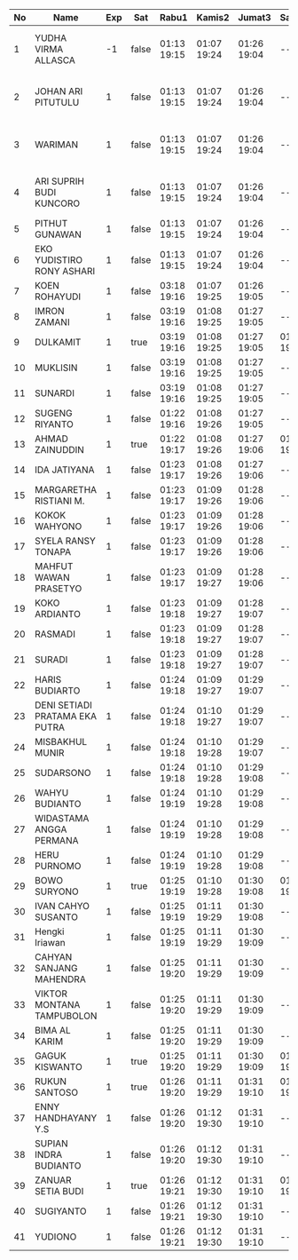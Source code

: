 | No | Name | Exp | Sat | Rabu1 | Kamis2 | Jumat3 | Sabtu4 | 6 | Senin6 | Selasa7 | Rabu8 | Kamis9 | Jumat10 | Sabtu11 | 13 | Senin13 | 14 |
|-----|-----|-----|-----|-----|-----|-----|-----|-----|-----|-----|-----|-----|-----|-----|-----|-----|-----|
| 1 | YUDHA VIRMA ALLASCA | -1 | false | 01:13 19:15 | 01:07 19:24 | 01:26 19:04 | -- | error on login func | 03:14 19:13 | 01:12 19:28 | 01:01 19:16 | 01:04 19:20 | 01:21 19:29 | -- | error on login func | 03:20 19:10 | error on login func |
| 2 | JOHAN ARI PITUTULU | 1 | false | 01:13 19:15 | 01:07 19:24 | 01:26 19:04 | -- | error on login func | 03:14 19:13 | 01:12 19:28 | 01:01 19:16 | 01:04 19:20 | 01:22 19:29 | -- | error on login func | 03:20 19:10 | 01:22 - |
| 3 | WARIMAN | 1 | false | 01:13 19:15 | 01:07 19:24 | 01:26 19:04 | -- | error on login func | 03:14 19:13 | 01:12 19:28 | 01:01 19:16 | 01:04 19:20 | 01:22 19:29 | -- | 01:21 19:10 | 01:22 - |
| 4 | ARI SUPRIH BUDI KUNCORO | 1 | false | 01:13 19:15 | 01:07 19:24 | 01:26 19:04 | -- | error on login func | 03:14 19:13 | 01:12 19:28 | 01:01 19:16 | 01:04 19:20 | 01:22 19:29 | -- | 01:21 19:10 | 01:22 - |
| 5 | PITHUT GUNAWAN | 1 | false | 01:13 19:15 | 01:07 19:24 | 01:26 19:04 | -- | 01:20 19:13 | 01:12 19:28 | 01:01 19:16 | 01:04 19:20 | 01:22 19:29 | -- | 01:22 19:10 | 01:23 - |
| 6 | EKO YUDISTIRO RONY ASHARI | 1 | false | 01:13 19:15 | 01:07 19:24 | 01:26 19:04 | -- | 01:21 19:14 | 01:12 19:29 | 01:01 19:17 | 01:04 19:21 | 01:22 19:29 | -- | 01:22 19:11 | 01:23 - |
| 7 | KOEN ROHAYUDI | 1 | false | 03:18 19:16 | 01:07 19:25 | 01:26 19:05 | -- | 01:21 19:14 | 03:20 19:29 | 01:01 19:17 | 01:04 19:21 | 01:22 19:30 | -- | 01:22 19:11 | 01:23 - |
| 8 | IMRON ZAMANI | 1 | false | 03:19 19:16 | 01:08 19:25 | 01:27 19:05 | -- | 01:21 19:14 | 03:21 19:29 | 01:02 19:17 | 01:05 19:21 | 01:22 19:30 | -- | 01:22 19:11 | 01:23 - |
| 9 | DULKAMIT | 1 | true | 03:19 19:16 | 01:08 19:25 | 01:27 19:05 | 01:11 19:22 | 01:21 19:14 | 03:21 19:29 | 01:02 19:17 | 01:05 19:21 | 01:23 19:30 | 01:11 19:21 | 01:22 19:11 | 01:23 - |
| 10 | MUKLISIN | 1 | false | 03:19 19:16 | 01:08 19:25 | 01:27 19:05 | -- | 01:21 19:14 | 03:21 19:29 | 01:02 19:17 | 01:05 19:21 | 01:23 19:30 | -- | 01:22 19:11 | 01:23 - |
| 11 | SUNARDI | 1 | false | 03:19 19:16 | 01:08 19:25 | 01:27 19:05 | -- | 01:21 19:14 | 03:21 19:29 | 01:02 19:17 | 01:05 19:21 | 01:23 19:30 | -- | 01:22 19:11 | 01:23 - |
| 12 | SUGENG RIYANTO | 1 | false | 01:22 19:16 | 01:08 19:26 | 01:27 19:05 | -- | 01:21 19:15 | 03:21 19:30 | 01:02 19:18 | 01:05 19:22 | 01:23 19:30 | -- | 01:23 19:12 | 01:24 - |
| 13 | AHMAD ZAINUDDIN | 1 | true | 01:22 19:17 | 01:08 19:26 | 01:27 19:06 | 01:11 19:22 | 01:22 19:15 | 03:21 19:30 | 01:02 19:18 | 01:05 19:22 | 01:23 19:31 | 01:11 19:21 | 01:23 19:12 | 01:24 - |
| 14 | IDA JATIYANA | 1 | false | 01:23 19:17 | 01:08 19:26 | 01:27 19:06 | -- | 01:22 19:15 | 03:21 19:30 | 01:02 19:18 | 01:05 19:22 | 01:23 19:31 | -- | 01:23 19:12 | 01:24 - |
| 15 | MARGARETHA RISTIANI M. | 1 | false | 01:23 19:17 | 01:09 19:26 | 01:28 19:06 | -- | 01:22 19:15 | 03:22 19:30 | 01:03 19:18 | 01:06 19:22 | 01:23 19:31 | -- | 01:23 19:12 | 01:24 - |
| 16 | KOKOK WAHYONO | 1 | false | 01:23 19:17 | 01:09 19:26 | 01:28 19:06 | -- | 01:22 19:15 | 03:22 19:30 | 01:03 19:18 | 01:06 19:22 | 01:24 19:31 | -- | 01:23 19:12 | 01:24 - |
| 17 | SYELA RANSY TONAPA | 1 | false | 01:23 19:17 | 01:09 19:26 | 01:28 19:06 | -- | 01:22 19:15 | 03:22 19:31 | 01:03 19:18 | 01:06 19:22 | 01:24 19:31 | -- | 01:23 19:12 | 01:24 - |
| 18 | MAHFUT WAWAN PRASETYO | 1 | false | 01:23 19:17 | 01:09 19:27 | 01:28 19:06 | -- | 01:22 19:15 | 03:22 19:31 | 01:03 19:19 | 01:06 19:23 | 01:24 19:32 | -- | 01:23 19:13 | 01:24 - |
| 19 | KOKO ARDIANTO | 1 | false | 01:23 19:18 | 01:09 19:27 | 01:28 19:07 | -- | 01:22 19:16 | 03:22 19:31 | 01:03 19:19 | 01:06 19:23 | 01:24 19:32 | -- | 01:24 19:13 | 01:25 - |
| 20 | RASMADI | 1 | false | 01:23 19:18 | 01:09 19:27 | 01:28 19:07 | -- | 01:23 19:16 | 03:22 19:31 | 01:03 19:19 | 01:06 19:23 | 01:24 19:32 | -- | 01:24 19:13 | 01:25 - |
| 21 | SURADI | 1 | false | 01:23 19:18 | 01:09 19:27 | 01:28 19:07 | -- | 01:23 19:16 | 03:22 19:31 | 01:03 19:19 | 01:06 19:23 | 01:24 19:32 | -- | 01:24 19:13 | 01:25 - |
| 22 | HARIS BUDIARTO | 1 | false | 01:24 19:18 | 01:09 19:27 | 01:29 19:07 | -- | 01:23 19:16 | 03:22 19:31 | 01:03 19:20 | 01:06 19:23 | 01:24 19:32 | -- | 01:24 19:13 | 01:25 - |
| 23 | DENI SETIADI PRATAMA EKA PUTRA | 1 | false | 01:24 19:18 | 01:10 19:27 | 01:29 19:07 | -- | 01:23 19:17 | 03:23 19:32 | 01:04 19:20 | 01:07 19:23 | 01:25 19:32 | -- | 01:24 19:13 | 01:25 - |
| 24 | MISBAKHUL MUNIR | 1 | false | 01:24 19:18 | 01:10 19:28 | 01:29 19:07 | -- | 01:23 19:17 | 03:23 19:32 | 01:04 19:20 | 01:07 19:24 | 01:25 19:33 | -- | 01:24 19:14 | 01:25 - |
| 25 | SUDARSONO | 1 | false | 01:24 19:18 | 01:10 19:28 | 01:29 19:08 | -- | 01:23 19:17 | 03:23 19:32 | 01:04 19:20 | 01:07 19:24 | 01:25 19:33 | -- | 01:24 19:14 | 01:25 - |
| 26 | WAHYU BUDIANTO | 1 | false | 01:24 19:19 | 01:10 19:28 | 01:29 19:08 | -- | 01:23 19:17 | 03:23 19:32 | 01:04 19:20 | 01:07 19:24 | 01:25 19:33 | -- | 01:25 19:14 | 01:26 - |
| 27 | WIDASTAMA ANGGA PERMANA | 1 | false | 01:24 19:19 | 01:10 19:28 | 01:29 19:08 | -- | 01:24 19:17 | 03:23 19:32 | 01:04 19:20 | 01:07 19:24 | 01:25 19:33 | -- | 01:25 19:14 | 01:26 - |
| 28 | HERU PURNOMO | 1 | false | 01:24 19:19 | 01:10 19:28 | 01:29 19:08 | -- | 01:24 19:17 | 03:23 19:32 | 01:04 19:21 | 01:07 19:24 | 01:25 19:33 | -- | 01:25 19:14 | 01:26 - |
| 29 | BOWO SURYONO | 1 | true | 01:25 19:19 | 01:10 19:28 | 01:30 19:08 | 01:11 19:22 | 01:24 19:18 | 03:23 19:33 | 01:04 19:21 | 01:07 19:24 | 01:25 19:34 | 01:11 19:21 | 01:25 19:15 | 01:26 - |
| 30 | IVAN CAHYO SUSANTO | 1 | false | 01:25 19:19 | 01:11 19:29 | 01:30 19:08 | -- | 01:24 19:18 | 03:24 19:33 | 01:05 19:21 | 01:08 19:25 | 01:26 19:34 | -- | 01:25 19:15 | 01:26 - |
| 31 | Hengki Iriawan | 1 | false | 01:25 19:19 | 01:11 19:29 | 01:30 19:09 | -- | 01:24 19:18 | 03:24 19:33 | 01:05 19:21 | 01:08 19:25 | 01:26 19:34 | -- | 01:25 19:15 | 01:26 - |
| 32 | CAHYAN SANJANG MAHENDRA | 1 | false | 01:25 19:20 | 01:11 19:29 | 01:30 19:09 | -- | 01:24 19:19 | 03:24 19:33 | 01:05 19:21 | 01:08 19:25 | 01:26 19:34 | -- | 01:25 19:15 | 01:26 - |
| 33 | VIKTOR MONTANA TAMPUBOLON | 1 | false | 01:25 19:20 | 01:11 19:29 | 01:30 19:09 | -- | 01:24 19:19 | 03:24 19:33 | 01:05 19:22 | 01:08 19:25 | 01:26 19:34 | -- | 01:25 19:15 | 01:26 - |
| 34 | BIMA AL KARIM | 1 | false | 01:25 19:20 | 01:11 19:29 | 01:30 19:09 | -- | 01:25 19:19 | 03:24 19:33 | 01:05 19:22 | 01:08 19:25 | 01:26 19:34 | -- | 01:26 19:15 | 01:27 - |
| 35 | GAGUK KISWANTO | 1 | true | 01:25 19:20 | 01:11 19:29 | 01:30 19:09 | 01:11 19:22 | 01:25 19:19 | 03:24 19:34 | 01:05 19:22 | 01:08 19:25 | 01:26 19:35 | 01:11 19:21 | 01:26 19:16 | 01:27 - |
| 36 | RUKUN SANTOSO | 1 | true | 01:26 19:20 | 01:11 19:29 | 01:31 19:10 | 01:11 19:22 | 01:25 19:19 | 03:24 19:34 | 01:05 19:22 | 01:08 19:26 | 01:26 19:35 | 01:11 19:21 | 01:26 19:16 | 01:27 - |
| 37 | ENNY HANDHAYANY Y.S | 1 | false | 01:26 19:20 | 01:12 19:30 | 01:31 19:10 | -- | 01:25 19:19 | 03:25 19:34 | 01:06 19:22 | 01:09 19:26 | 01:27 19:35 | -- | 01:26 19:16 | 01:27 - |
| 38 | SUPIAN INDRA BUDIANTO | 1 | false | 01:26 19:20 | 01:12 19:30 | 01:31 19:10 | -- | 01:25 19:19 | 03:25 19:34 | 01:06 19:22 | 01:09 19:26 | 01:27 19:35 | -- | 01:26 19:16 | 01:27 - |
| 39 | ZANUAR SETIA BUDI | 1 | true | 01:26 19:21 | 01:12 19:30 | 01:31 19:10 | 01:11 19:22 | 01:25 19:20 | 03:25 19:34 | 01:06 19:23 | 01:09 19:26 | 01:27 19:35 | 01:11 19:21 | 01:26 19:16 | 01:27 - |
| 40 | SUGIYANTO | 1 | false | 01:26 19:21 | 01:12 19:30 | 01:31 19:10 | -- | 01:25 19:20 | 03:25 16:52 | 01:06 19:23 | 01:09 17:53 | 01:27 19:35 | -- | 01:26 19:16 | 01:27 - |
| 41 | YUDIONO | 1 | false | 01:26 19:21 | 01:12 19:30 | 01:31 19:10 | -- | 01:25 19:20 | 03:25 19:35 | 01:06 19:23 | 01:09 19:26 | 01:27 19:36 | -- | 01:27 19:17 | 01:28 - |
